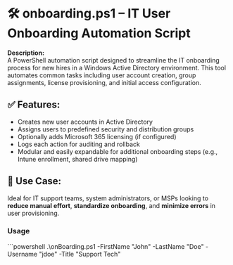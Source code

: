 <h1>🛠️ onboarding.ps1 – IT User Onboarding Automation Script</h1>

<p><strong>Description:</strong><br>
A PowerShell automation script designed to streamline the IT onboarding process for new hires in a Windows Active Directory environment. This tool automates common tasks including user account creation, group assignments, license provisioning, and initial access configuration.</p>

<h2>✅ Features:</h2>
<ul>
  <li>Creates new user accounts in Active Directory</li>
  <li>Assigns users to predefined security and distribution groups</li>
  <li>Optionally adds Microsoft 365 licensing (if configured)</li>
  <li>Logs each action for auditing and rollback</li>
  <li>Modular and easily expandable for additional onboarding steps (e.g., Intune enrollment, shared drive mapping)</li>
</ul>

<h2>💼 Use Case:</h2>
<p>Ideal for IT support teams, system administrators, or MSPs looking to <strong>reduce manual effort</strong>, <strong>standardize onboarding</strong>, and <strong>minimize errors</strong> in user provisioning.</p>

<h3>Usage</h3>
```powershell
.\onBoarding.ps1 -FirstName "John" -LastName "Doe" -Username "jdoe" -Title "Support Tech"
